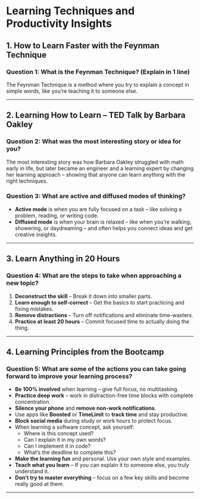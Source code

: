 # Learning Techniques and Productivity Insights

## 1. How to Learn Faster with the Feynman Technique


### Question 1: What is the Feynman Technique? (Explain in 1 line)

The Feynman Technique is a method where you try to explain a concept in simple words, like you’re teaching it to someone else.

---

## 2. Learning How to Learn – TED Talk by Barbara Oakley


### Question 2: What was the most interesting story or idea for you?

The most interesting story was how Barbara Oakley struggled with math early in life, but later became an engineer and a learning expert by changing her learning approach – showing that anyone can learn anything with the right techniques.

### Question 3: What are active and diffused modes of thinking?

- **Active mode** is when you are fully focused on a task – like solving a problem, reading, or writing code.
- **Diffused mode** is when your brain is relaxed – like when you’re walking, showering, or daydreaming – and often helps you connect ideas and get creative insights.

---

## 3. Learn Anything in 20 Hours


### Question 4: What are the steps to take when approaching a new topic?

1. **Deconstruct the skill** – Break it down into smaller parts.
2. **Learn enough to self-correct** – Get the basics to start practicing and fixing mistakes.
3. **Remove distractions** – Turn off notifications and eliminate time-wasters.
4. **Practice at least 20 hours** – Commit focused time to actually doing the thing.

---

## 4. Learning Principles from the Bootcamp

### Question 5: What are some of the actions you can take going forward to improve your learning process?

- **Be 100% involved** when learning – give full focus, no multitasking.
- **Practice deep work** – work in distraction-free time blocks with complete concentration.
- **Silence your phone** and **remove non-work notifications**.
- Use apps like **Boosted** or **TimeLimit** to **track time** and stay productive.
- **Block social media** during study or work hours to protect focus.
- When learning a software concept, ask yourself:
  - Where is this concept used?
  - Can I explain it in my own words?
  - Can I implement it in code?
  - What’s the deadline to complete this?
- **Make the learning fun** and personal. Use your own style and examples.
- **Teach what you learn** – If you can explain it to someone else, you truly understand it.
- **Don’t try to master everything** – focus on a few key skills and become really good at them.

---
